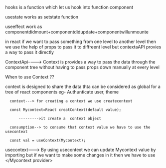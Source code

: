 hooks is a function which let us hook into function component

usestate works as setstate function

useeffect work as componentdidmount+componentdidupdate+componentwillunmounte


in react if we want to pass something from one level to another level then we use the help of props to pass it to diffreent level but contextaAPI provies a way to pass it directly



ContextApi----> Context is provides a way to pass the data through the component tree without having to pass props down manually at every level

When to use Context ??

 context is designed to share the data thta can be considered as global for a tree of react components
      eg- Authunticate user, theme

      context---> for creating a context we use createcontext
      
      const Mycontext=React creatContext(default value);
      
          --------->it create a  context object 

      consumption--> to consume that context value we have to use the usecontext

      const val = useContext(Mycontext);



usecontext---> By using usecontext we can  update Mycontext value by importing but if we want to make some changes in it then we have to use <Mycontext provider></Mycontext provider>